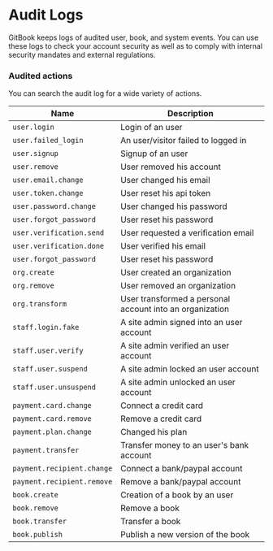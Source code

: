 # Audit Logs

GitBook keeps logs of audited user, book, and system events. You can use these logs to check your account security as well as to comply with internal security mandates and external regulations.

### Audited actions

You can search the audit log for a wide variety of actions.

| Name | Description |
| ---- | ----------- |
| `user.login` | Login of an user |
| `user.failed_login` | An user/visitor failed to logged in |
| `user.signup` | Signup of an user |
| `user.remove` | User removed his account |
| `user.email.change` | User changed his email |
| `user.token.change` | User reset his api token |
| `user.password.change` | User changed his password |
| `user.forgot_password` | User reset his password |
| `user.verification.send` | User requested a verification email |
| `user.verification.done` | User verified his email |
| `user.forgot_password` | User reset his password |
| `org.create` | User created an organization |
| `org.remove` | User removed an organization |
| `org.transform` | User transformed a personal account into an organization |
| `staff.login.fake` | A site admin signed into an user account |
| `staff.user.verify` | A site admin verified an user account |
| `staff.user.suspend` | A site admin locked an user account |
| `staff.user.unsuspend` | A site admin unlocked an user account |
| `payment.card.change` | Connect a credit card |
| `payment.card.remove` | Remove a credit card |
| `payment.plan.change` | Changed his plan |
| `payment.transfer` | Transfer money to an user's bank account |
| `payment.recipient.change` | Connect a bank/paypal account |
| `payment.recipient.remove` | Remove a bank/paypal account |
| `book.create` | Creation of a book by an user |
| `book.remove` | Remove a book |
| `book.transfer` | Transfer a book |
| `book.publish` | Publish a new version of the book |
